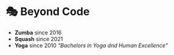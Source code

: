 # 🎭 Beyond Code

- **Zumba** since 2016 
- **Squash** since 2021
- **Yoga** since 2010
*"Bachelors in Yoga dnd Human Excellence"*